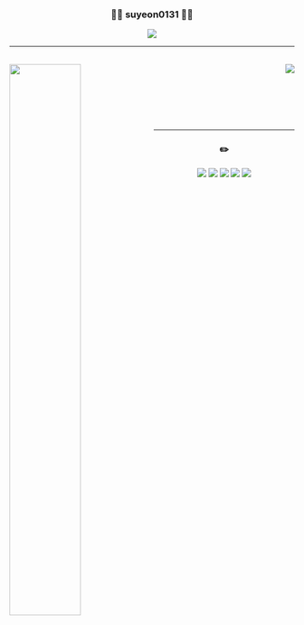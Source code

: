 <div align="center">
 
  ### 👩‍💻 suyeon0131 👩‍💻

<a href="https://github.com/suyeon0131"><img src="https://hits.seeyoufarm.com/api/count/incr/badge.svg?url=https%3A%2F%2Fgithub.com%2Fsuyeon0131&count_bg=%23000000&title_bg=%23000000&icon=github.svg&icon_color=%23E7E7E7&title=GitHub&edge_flat=false)"/></a>
 
</div>
  
 ---
 
 <br>
 
 <img align="left" width="50%" src="https://github-readme-stats.vercel.app/api?username=suyeon0131&show_icons=true&theme=dracula&hide="/>

 <img align="right" src="https://github-readme-stats.vercel.app/api/top-langs/?username=suyeon0131&theme=dracula&exclude_repo=2020_1_CPL,2021_1_OOP,2021_2_ESL&layout=compact&langs_count=10"/>

<br>
<br>
<br>
<br>
<br>
<br>

---

<div align="center">

### ✏️

<img src="https://img.shields.io/badge/Spring-6DB33F?style=flat&logo=Spring&logoColor=white" />
<img src="https://img.shields.io/badge/Spring Boot-6DB33F?style=flat&logo=Spring Boot&logoColor=white" />

<img src="https://img.shields.io/badge/Git-F05032?style=flat&logo=Git&logoColor=white" />
<img src="https://img.shields.io/badge/Github-181717?style=flat&logo=Github&logoColor=white" />
<img src="https://img.shields.io/badge/Notion-000000?style=flat&logo=notion&logoColor=white"/>